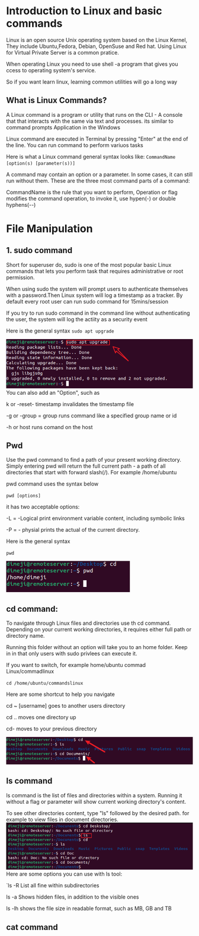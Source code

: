 # Introduction to Linux and basic commands

Linux is an open source Unix operating system based on the Linux Kernel, They include Ubuntu,Fedora, Debian, OpenSuse and Red hat. Using Linux for Virtual Private Server is a common pratice.

When operating Linux you need to use shell -a program that gives you ccess to operating system's service.

So if you want learn linux, learning common utilities will go a long way

## What is Linux Commands?

A Linux command is a program or utility that runs on the CLI - A console that that interacts with the same via text and processes. its similar to command prompts Application in the Windows

Linux command are executed in Terminal by pressing "Enter" at the end of the line. You can run command to perform variuos tasks

Here is what a Linux command general syntax looks like: `CommandName [option(s) [parameter(s))]`


A command may contain an option or a parameter. In some cases, it can still run without them. These are the three most command parts of a command:

CommandName is the rule that you want to perform, Operation or flag modifies the command operation, to invoke it, use hypen(-) or double hyphens(--)

# File Manipulation

## 1. sudo command

Short for superuser do, sudo is one of the most popular basic Linux commands that lets you perform task that requires administrative or root permission.

When using sudo the system will prompt users to authenticate themselves with a password.Then Linux system will log a timestamp as a tracker. By default every root user can run sudo command for 15mins/session

If you try to run sudo command in the command line without authenticating the user, the system will log the actiity as a security event

Here is the general syntax
`sudo apt upgrade`

![sudo](./img/1.sudo.png)
You can also add an "Option", such as

k or -reset- timestamp invalidates the timestamp file

-g or -group = group runs command like a specified group  name or id

-h or host runs comand on the host 
## Pwd

Use the pwd command to find a path  of your present working directory. Simply entering pwd will return the full current path - a path of all directories that start with forward slash(/). For example /home/ubuntu

pwd command uses the syntax below


`pwd [options]`

it has two acceptable options:

-L = -Logical print environment variable content, including symbolic links

-P = - physial prints the actual of the current directory.

Here is the general syntax

`pwd`

![pwd](./img/2.pwd.png)

## cd command:

To navigate through Linux files and directories use th cd command. Depending on your current working directories, it requires either full path or directory name.

Running this folder without an option will take you to an home folder. Keep in in that only users with sudo privlees can execute it.

If you want to switch, for example home/ubuntu commad Linux/commadlinux

`cd /home/ubuntu/commandslinux`

Here are some shortcut to help you navigate

cd ~ [username] goes to another users directory

cd .. moves one directory up

cd- moves to your previous directory

![cd](./img/3.cd.png)

## ls command

ls command is the list of files and directories within a system. Running it without a flag or parameter will show current working directory's content.


To see other directories content, type "ls" followed by the desired path. for example to view files in document directories.
![ls](./img/4.ls.png)
Here are some options you can use with ls tool:

`ls -R
List all fine within subdirectories

ls -a
Shows hidden files, in addition to the visible ones

ls -lh
shows the file size in readable format, such as MB, GB and TB

## cat command








